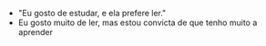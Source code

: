- "Eu gosto de estudar, e ela prefere ler."
- Eu gosto muito de ler, mas estou convicta de que tenho muito a aprender